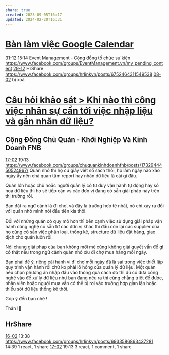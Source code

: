 ```yaml
---
share: true
created: 2023-09-05T16:17
updated: 2024-02-20T16:31
---
```


# [Bàn làm việc Google Calendar](../../../../C%C3%A1c%20bu%E1%BB%95i%20hu%E1%BA%A5n%20luy%E1%BB%87n%20l%E1%BA%ADp%20tr%C3%ACnh/4%20Th%C3%A0nh%20ph%E1%BA%A9m/Truy%E1%BB%81n%20th%C3%B4ng/B%C3%A0n%20l%C3%A0m%20vi%E1%BB%87c%20Google%20Calendar.md)
[31-12](31-12.md) 15:14 Event Management - Cộng đồng tổ chức sự kiện https://www.facebook.com/groups/EventManagement.vn/my_pending_content
[29-12](29-12.md) HrShare https://www.facebook.com/groups/hrlinkvn/posts/6752464311549538
[08-02](08-02.md) bị xoá



# [Câu hỏi khảo sát > Khi nào thì công việc nhân sự cần tới việc nhập liệu và gắn nhãn dữ liệu?](C%C3%A2u%20h%E1%BB%8Fi%20kh%E1%BA%A3o%20s%C3%A1t.md#Khi%20nào%20thì%20công%20việc%20nhân%20sự%20cần%20tới%20việc%20nhập%20liệu%20và%20gắn%20nhãn%20dữ%20liệu?)
## Cộng Đồng Chủ Quán - Khởi Nghiệp Và Kinh Doanh FNB
[17-02](17-02.md) 19:13 https://www.facebook.com/groups/chuquankinhdoanhfnb/posts/1732944450524967/
Quán nhỏ thì họ cứ giấy viết sổ sách thôi, họ làm ngày nào xào ngày ấy nên chả quan tâm report hay nhãn dữ liệu là cái gì đâu.

Quán lớn hoặc chủ hoặc người quản lý có tư duy vận hành tự động hay số hoá dữ liệu thì họ sẽ tiếp cận vs các đơn vị đang có sẵn giải pháp này trên thị trường rồi.

Bạn đặt ra ngữ cảnh là đi chợ, và đây là trường hợp tệ nhất, nó chỉ xảy ra đối với quán nhỏ mình nói đầu tiên kia thôi.

Đối với những quán có quy mô hơn thì bên cạnh việc sử dụng giải pháp vận hành công nghệ có sẵn từ các đơn vị khác thì đầu còn lại các supplier của họ cũng có sẵn việc phân loại, thống kê, structure dữ liệu đặt hàng, giao dịch cho quán luôn rồi.

Nói chung giải pháp của bạn không mới mẻ cũng không giải quyết vấn đề gì có thật nếu trong ngữ cảnh quán nhỏ xíu đi chợ mua hàng mỗi ngày.

Bạn phải để ý, riêng cái hành vi đi chợ mỗi ngày đã là sai trong việc thiết lập quy trình vận hành rồi chứ ko phải lổ hổng của quản lý dữ liệu. Một quán nếu chọn phương án nhập đầu vào thông qua cách đó thì dù có đưa công nghệ vào để xử lý dữ liệu như bạn đang nêu ra thì cũng chẳng triệt để được, nhân viên hoặc người mua vẫn có thể bị rơi vào trường hợp gian lận hoặc thiếu sót dữ liệu thống kê thôi.

Góp ý đến bạn nhé !
    
Thân !👻

## HrShare 
[16-02](16-02.md) 13:38 https://www.facebook.com/groups/hrlinkvn/posts/6933586863437281
14:39 1 react, 1 share
[17-02](17-02.md) 19:13 3 react, 1 comment, 1 share
